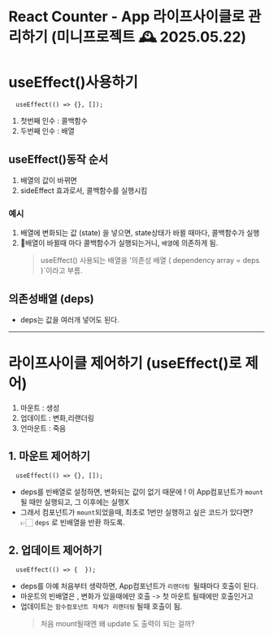 # React Counter - App 라이프사이클로 관리하기 (미니프로젝트 🕰️ 2025.05.22)

# useEffect()사용하기

`  useEffect(() => {}, []);`

1. 첫번째 인수 : 콜백함수
2. 두번째 인수 : 배열

## useEffect()동작 순서

1. 배열의 값이 바뀌면
2. sideEffect 효과로서, 콜백함수를 실행시킴

### 예시

1. 배열에 변화되는 값 (state) 을 넣으면, state상태가 바뀔 때마다, 콜백함수가 실행
2. 🤔배열이 바뀔때 마다 콜백함수가 실행되는거니, `배열`에 의존하게 됨.
   > useEffect() 사용되는 배열을 '의존성 배열 ( dependency array = deps )`이라고 부름.

## 의존성배열 (deps)

- deps는 값을 여러개 넣어도 된다.

---

# 라이프사이클 제어하기 (useEffect()로 제어)

1. 마운트 : 생성
2. 업데이트 : 변화,리랜더링
3. 언마운트 : 죽음

## 1. 마운트 제어하기

`  useEffect(() => {}, []);`

- deps를 빈배열로 설정하면, 변화되는 값이 없기 때문에 ! 이 App컴포넌트가 `mount`될 때만 실행되고, 그 이후에는 실행X
- 그래서 컴포넌트가 `mount`되었을때, 최초로 1번만 실행하고 싶은 코드가 있다면? 👉🏻 `deps` 로 빈배열을 반환 하도록.

## 2. 업데이트 제어하기

`  useEffect(() => {  });`

- deps를 아예 처음부터 생략하면, App컴포넌트가 `리랜더링 `될때마다 호출이 된다.
- 마운트의 빈배열은 , 변화가 있을때에만 호출 -> 첫 마운트 될때에만 호출인거고
- 업데이트는 `함수컴포넌트 자체가 리랜더링` 될때 호출이 됨.
  > 처음 mount될때엔 왜 update 도 출력이 되는 걸까?
